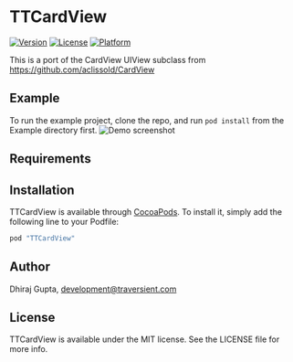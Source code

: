 # TTCardView

[![Version](https://img.shields.io/cocoapods/v/TTCardView.svg?style=flat)](http://cocoapods.org/pods/TTCardView)
[![License](https://img.shields.io/cocoapods/l/TTCardView.svg?style=flat)](http://cocoapods.org/pods/TTCardView)
[![Platform](https://img.shields.io/cocoapods/p/TTCardView.svg?style=flat)](http://cocoapods.org/pods/TTCardView)

This is a port of the CardView UIView subclass from https://github.com/aclissold/CardView

## Example

To run the example project, clone the repo, and run `pod install` from the Example directory first.
![Demo screenshot](https://cloud.githubusercontent.com/assets/43901/16893729/aced4a8e-4b5e-11e6-9082-3f2828d1a3d3.png)
## Requirements

## Installation

TTCardView is available through [CocoaPods](http://cocoapods.org). To install
it, simply add the following line to your Podfile:

```ruby
pod "TTCardView"
```

## Author

Dhiraj Gupta, development@traversient.com

## License

TTCardView is available under the MIT license. See the LICENSE file for more info.
